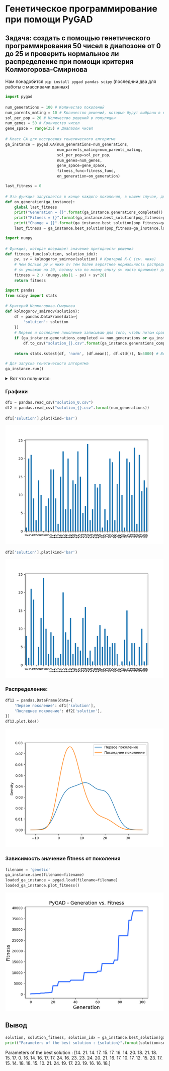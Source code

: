 # Генетическое программирование при помощи PyGAD

## Задача: создать с помощью генетического программирования 50 чисел в диапозоне от 0 до 25 и проверить нормальное ли распределение при помощи критерия Колмогорова-Смирнова

Нам понадобится `pip install pygad pandas scipy` (последнии два для работы с массивами данных)

```python
import pygad

num_generations = 100 # Количество поколений
num_parents_mating = 10 # Количество решений, которые будут выбраны в качестве родителей
sol_per_pop = 20 # Количество решений в популяции
num_genes = 50 # Количество чисел
gene_space = range(25) # Диапазон чисел

# Класс GA для построения генетического алгоритма
ga_instance = pygad.GA(num_generations=num_generations,    
                       num_parents_mating=num_parents_mating,
                       sol_per_pop=sol_per_pop,
                       num_genes=num_genes,
                       gene_space=gene_space,
                       fitness_func=fitness_func,
                       on_generation=on_generation)
```
```python
last_fitness = 0

# Эта функция запускается в конце каждого поколения, в нашем случае, для того, чтобы узнать изменения между поколениями
def on_generation(ga_instance):
    global last_fitness
    print("Generation = {}".format(ga_instance.generations_completed))
    print("Fitness = {}".format(ga_instance.best_solution(pop_fitness=ga_instance.last_generation_fitness)[1]))
    print("Change = {}".format(ga_instance.best_solution(pop_fitness=ga_instance.last_generation_fitness)[1] - last_fitness))
    last_fitness = ga_instance.best_solution(pop_fitness=ga_instance.last_generation_fitness)[1]
```
```python
import numpy

# Функция, которая возращает значение пригодности решения
def fitness_func(solution, solution_idx):
    pv, sv = kolmogorov_smirnov(solution) # Критерий К-С (см. ниже)
    # Чем больше pv и ниже sv тем более вероятнее нормальность распределения
    # sv умножаю на 20, потому что по моему опыту sv часто принимает довольно маленькие значения, а 20 выявленно опытным путем
    fitness = 2 / (numpy.abs(1 - pv) + sv*20) 
    return fitness 
```
```python
import pandas
from scipy import stats

# Критерий Колмогорова-Смирнова
def kolmogorov_smirnov(solution):
    df = pandas.DataFrame(data={
        'solution': solution
    })
    # Первое и последнее поколение записываю для того, чтобы потом сравнить
    if (ga_instance.generations_completed == num_generations or ga_instance.generations_completed == 0):
        df.to_csv("solution_{}.csv".format(ga_instance.generations_completed))

    return stats.kstest(df, 'norm', (df.mean(), df.std()), N=5000) # Возвращает два значения: К-С-статитстика и Р-значение
```
```python 
# Для запуска генетического алгоритма
ga_instance.run()
```
<details><summary>Вот что получится:</summary><blockquote> 

Generation = 1
  
Fitness = 173.97205904998307
  
Change = 173.97205904998307

Generation = 2

Fitness = 173.97205904998307

Change = 0.0

Generation = 3

Fitness = 173.97205904998307

Change = 0.0

Generation = 4

Fitness = 207.90999501388512

Change = 33.93793596390205

Generation = 5

Fitness = 234.29747904754262

Change = 26.3874840336575

Generation = 6

Fitness = 234.29747904754262

Change = 0.0

Generation = 7

Fitness = 234.29747904754262

Change = 0.0

Generation = 8

Fitness = 234.29747904754262

Change = 0.0

Generation = 9

Fitness = 486.28438033295816

Change = 251.98690128541554

Generation = 10

Fitness = 486.28438033295816

Change = 0.0

Generation = 11

Fitness = 486.28438033295816

Change = 0.0

Generation = 12

Fitness = 486.28438033295816

Change = 0.0

Generation = 13

Fitness = 581.3454941334909

Change = 95.06111380053272

Generation = 14

Fitness = 588.1418764119002

Change = 6.796382278409283

Generation = 15

Fitness = 625.9091480027296

Change = 37.76727159082941

Generation = 16

Fitness = 659.4457633292234

Change = 33.5366153264938

Generation = 17

Fitness = 735.1817271873213

Change = 75.73596385809788

Generation = 18

Fitness = 735.1817271873213

Change = 0.0

Generation = 19

Fitness = 838.4842310379203

Change = 103.30250385059901

Generation = 20

Fitness = 3870.4022261665687

Change = 3031.9179951286483

Generation = 21

Fitness = 3870.4022261665687

Change = 0.0

Generation = 22

Fitness = 3870.4022261665687

Change = 0.0

Generation = 23

Fitness = 3870.4022261665687

Change = 0.0

Generation = 24

Fitness = 3870.4022261665687

Change = 0.0

Generation = 25

Fitness = 5769.722842928234

Change = 1899.3206167616654

Generation = 26

Fitness = 5769.722842928234

Change = 0.0

Generation = 27

Fitness = 5769.722842928234

Change = 0.0

Generation = 28

Fitness = 5769.722842928234

Change = 0.0

Generation = 29

Fitness = 5769.722842928234

Change = 0.0

Generation = 30

Fitness = 5769.722842928234

Change = 0.0

Generation = 31

Fitness = 5769.722842928234

Change = 0.0

Generation = 32

Fitness = 5769.722842928234

Change = 0.0

Generation = 33

Fitness = 5769.722842928234

Change = 0.0

Generation = 34

Fitness = 5769.722842928234

Change = 0.0

Generation = 35

Fitness = 5769.722842928234

Change = 0.0

Generation = 36

Fitness = 6478.477391884017

Change = 708.7545489557833

Generation = 37

Fitness = 6478.477391884017

Change = 0.0

Generation = 38

Fitness = 6478.477391884017

Change = 0.0

Generation = 39

Fitness = 6478.477391884017

Change = 0.0

Generation = 40

Fitness = 6478.477391884017

Change = 0.0

Generation = 41

Fitness = 6478.477391884017

Change = 0.0

Generation = 42

Fitness = 6478.477391884017

Change = 0.0

Generation = 43

Fitness = 6478.477391884017

Change = 0.0

Generation = 44

Fitness = 6478.477391884017

Change = 0.0

Generation = 45

Fitness = 6478.477391884017

Change = 0.0

Generation = 46

Fitness = 6478.477391884017

Change = 0.0

Generation = 47

Fitness = 6478.477391884017

Change = 0.0

Generation = 48

Fitness = 9972.01232198448

Change = 3493.5349301004635

Generation = 49

Fitness = 9972.01232198448

Change = 0.0

Generation = 50

Fitness = 9972.01232198448

Change = 0.0

Generation = 51

Fitness = 9972.01232198448

Change = 0.0

Generation = 52

Fitness = 9972.01232198448

Change = 0.0

Generation = 53

Fitness = 9972.01232198448

Change = 0.0

Generation = 54

Fitness = 9972.01232198448

Change = 0.0

Generation = 55

Fitness = 9972.01232198448

Change = 0.0

Generation = 56

Fitness = 9972.01232198448

Change = 0.0

Generation = 57

Fitness = 9972.01232198448

Change = 0.0

Generation = 58

Fitness = 9972.01232198448

Change = 0.0

Generation = 59

Fitness = 9972.01232198448


Change = 0.0

Generation = 60

Fitness = 10645.766581059212

Change = 673.7542590747307

Generation = 61

Fitness = 10645.766581059212

Change = 0.0

Generation = 62

Fitness = 10645.766581059212

Change = 0.0

Generation = 63


Fitness = 10645.766581059212

Change = 0.0

Generation = 64

Fitness = 14200.750243239136

Change = 3554.983662179924

Generation = 65

Fitness = 14200.750243239136

Change = 0.0

Generation = 66

Fitness = 14200.750243239136

Change = 0.0

Generation = 67

Fitness = 14200.750243239136

Change = 0.0


Generation = 68

Fitness = 14200.750243239136

Change = 0.0

Generation = 69

Fitness = 14200.750243239136

Change = 0.0

Generation = 70

Fitness = 14200.750243239136

Change = 0.0

Generation = 71

Fitness = 14200.750243239136

Change = 0.0

Generation = 72

Fitness = 14200.750243239136

Change = 0.0

Generation = 73

Fitness = 14200.750243239136

Change = 0.0

Generation = 74

Fitness = 14200.750243239136

Change = 0.0


Generation = 75

Fitness = 15786.507861151427

Change = 1585.7576179122916

Generation = 76

Fitness = 15786.507861151427

Change = 0.0

Generation = 77

Fitness = 15786.507861151427

Change = 0.0

Generation = 78

Fitness = 15786.507861151427

Change = 0.0

Generation = 79

Fitness = 27082.244692195585

Change = 11295.736831044158

Generation = 80

Fitness = 27082.244692195585

Change = 0.0

Generation = 81

Fitness = 27082.244692195585

Change = 0.0

Generation = 82

Fitness = 27082.244692195585

Change = 0.0

Generation = 83

Fitness = 27082.244692195585

Change = 0.0

Generation = 84

Fitness = 27082.244692195585

Change = 0.0

Generation = 85

Fitness = 27082.244692195585

Change = 0.0

Generation = 86

Fitness = 27082.244692195585

Change = 0.0

Generation = 87

Fitness = 27082.244692195585

Change = 0.0

Generation = 88

Fitness = 34286.45638458348

Change = 7204.211692387893

Generation = 89

Fitness = 34286.45638458348

Change = 0.0

Generation = 90

Fitness = 34286.45638458348

Change = 0.0

Generation = 91

Fitness = 37081.92334684217

Change = 2795.4669622586953

Generation = 92

Fitness = 38659.799502593814

Change = 1577.876155751641

Generation = 93

Fitness = 38659.799502593814

Change = 0.0

Generation = 94

Fitness = 38659.799502593814

Change = 0.0

Generation = 95

Fitness = 38659.799502593814

Change = 0.0

Generation = 96

Fitness = 38659.799502593814

Change = 0.0

Generation = 97

Fitness = 38659.799502593814

Change = 0.0

Generation = 98

Fitness = 38659.799502593814

Change = 0.0

Generation = 99

Fitness = 38659.799502593814

Change = 0.0

Generation = 100

Fitness = 38659.799502593814

Change = 0.0
</blockquote></details>

### Графики

```python
df1 = pandas.read_csv("solution_0.csv")
df2 = pandas.read_csv("solution_{}.csv".format(num_generations))

df1['solution'].plot(kind='bar')
```
![](plot_first.png)

```python
df2['solution'].plot(kind='bar')
```
![](plot_last.png)

### Распределение:
```python
df12 = pandas.DataFrame(data={
    'Первое поколение': df1['solution'],
    'Последнее поколение': df2['solution'],
})
df12.plot.kde()
```
![](plot_distr.png)

### Зависимость значение fitness от поколения
```python
filename = 'genetic'
ga_instance.save(filename=filename)
loaded_ga_instance = pygad.load(filename=filename)
loaded_ga_instance.plot_fitness()
```
![](genetic.png)

## Вывод 
```python
solution, solution_fitness, solution_idx = ga_instance.best_solution(ga_instance.last_generation_fitness)
print("Parameters of the best solution : {solution}".format(solution=solution))
```
Parameters of the best solution : [14. 21. 14. 17. 15. 17. 16. 14. 20. 18. 21. 18. 15. 17.  0. 16. 14. 16.
 17. 17. 24. 16. 23. 23. 24. 20. 21. 16. 17. 10. 17. 12. 15. 23. 17. 15.
 14. 18. 18. 15. 10. 21. 24. 19. 17. 23. 19. 16. 16. 18.]
